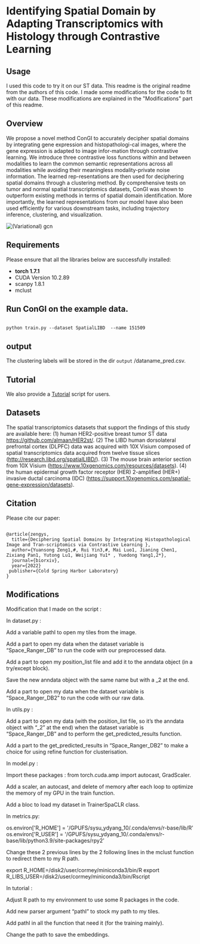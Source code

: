 



# Identifying Spatial Domain by Adapting Transcriptomics with Histology through Contrastive Learning




## Usage

I used this code to try it on our ST data. This readme is the original readme from the authors of this code. I made some modifications for the code to fit with our data. These modifications are explained in the "Modifications" part of this readme.

## Overview
We propose a novel method ConGI to accurately decipher spatial domains by integrating gene expression and histopathologi-cal images, where the gene expression is adapted to image infor-mation through contrastive learning. We introduce three contrastive loss functions within and between modalities to learn the common semantic representations across all modalities while avoiding their meaningless modality-private noise information. The learned rep-resentations are then used for deciphering spatial domains through a clustering method. By comprehensive tests on tumor and normal spatial transcriptomics datasets, ConGI was shown to outperform existing methods in terms of spatial domain identification. More importantly, the learned representations from our model have also been used efficiently for various downstream tasks, including trajectory inference, clustering, and visualization.

![(Variational) gcn](framework.bmp)


## Requirements
Please ensure that all the libraries below are successfully installed:

- **torch 1.7.1**
- CUDA Version 10.2.89
- scanpy 1.8.1
- mclust








## Run ConGI on the example data.

```

python train.py --dataset SpatialLIBD  --name 151509 

```


## output

The clustering labels will be stored in the dir `output` /dataname_pred.csv. 


## Tutorial

We also provide a [Tutorial](https://github.com/biomed-AI/ConGI/blob/main/tutorial.ipynb) script for users. 



## Datasets

The spatial transcriptomics datasets that support the findings of this study are available here:
(1) human HER2-positive breast tumor ST data https://github.com/almaan/HER2st/. 
(2) The LIBD human dorsolateral prefrontal cortex (DLPFC) data was acquired with 10X Visium composed of spatial transcriptomics data acquired from twelve tissue slices (http://research.libd.org/spatialLIBD/).
(3) The mouse brain anterior section from 10X Visium (https://www.10xgenomics.com/resources/datasets). 
(4) the human epidermal growth factor receptor (HER) 2-amplified (HER+) invasive ductal carcinoma (IDC) (https://support.10xgenomics.com/spatial-gene-expression/datasets). 




## Citation

Please cite our paper:

```

@article{zengys,
  title={Deciphering Spatial Domains by Integrating Histopathological Image and Tran-scriptomics via Contrastive Learning },
  author={Yuansong Zeng1,#, Rui Yin3,#, Mai Luo1, Jianing Chen1, Zixiang Pan1, Yutong Lu1, Weijiang Yu1* , Yuedong Yang1,2*},
  journal={biorxiv},
  year={2022}
 publisher={Cold Spring Harbor Laboratory}
}

```
## Modifications

Modification that I made on the script :

In dataset.py :

Add a variable pathI to open my tiles from the image.

Add a part to open my data when the dataset variable is “Space_Ranger_DB” to run the code with our preprocessed data. 

Add a part to open my position_list file and add it to the anndata object (in a try/except block).

Save the new anndata object with the same name but with a _2 at the end.

Add a part to open my data when the dataset variable is “Space_Ranger_DB2” to run the code with our raw data. 

In utils.py :

Add a part to open my data (with the position_list file, so it’s the anndata object with “_2” at the end) when the dataset variable is “Space_Ranger_DB” and to perform the get_predicted_results function.

Add a part to the get_predicted_results in “Space_Ranger_DB2” to make a choice for using refine function for clusterisation.

In model.py :

Import these packages : from torch.cuda.amp import autocast, GradScaler.

Add a scaler, an autocast, and delete of memory after each loop to optimize the memory of my GPU in the train function.

Add a bloc to load my dataset in TrainerSpaCLR class.

In metrics.py:

os.environ['R_HOME'] = '/GPUFS/sysu_ydyang_10/.conda/envs/r-base/lib/R'
os.environ['R_USER'] = '/GPUFS/sysu_ydyang_10/.conda/envs/r-base/lib/python3.9/site-packages/rpy2'

Change these 2 previous lines by the 2 following lines in the mclust function to redirect them to my R path.

export R_HOME=/disk2/user/cormey/miniconda3/bin/R
export R_LIBS_USER=/disk2/user/cormey/miniconda3/bin/Rscript

In tutorial :

Adjust R path to my environment to use some R packages in the code.

Add new parser argument “pathI” to stock my path to my tiles.

Add pathI in all the function that need it (for the training mainly).

Change the path to save the embeddings.